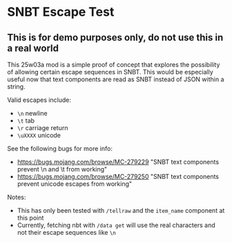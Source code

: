 # SNBT Escape Test

## This is for demo purposes only, do not use this in a real world

This 25w03a mod is a simple proof of concept that explores the possibility of allowing certain escape sequences in SNBT. This would be especially useful now that text components are read as SNBT instead of JSON within a string.

Valid escapes include:
+ `\n` newline
+ `\t` tab
+ `\r` carriage return
+ `\uXXXX` unicode

See the following bugs for more info:
+ https://bugs.mojang.com/browse/MC-279229 "SNBT text components prevent \n and \t from working"
+ https://bugs.mojang.com/browse/MC-279250 "SNBT text components prevent unicode escapes from working"

Notes:
+ This has only been tested with `/tellraw` and the `item_name` component at this point
+ Currently, fetching nbt with `/data get` will use the real characters and not their escape sequences like `\n`
